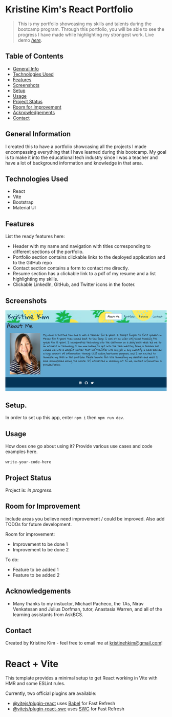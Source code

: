 # Kristine Kim's React Portfolio
> This is my portfolio showcasing my skills and talents during the bootcamp program.  Through this portfolio, you will be able to see the progress I have made while highlighting my strongest work.
> Live demo [_here_](https://super-buttercream-4cf897.netlify.app/#aboutMe). <!-- If you have the project hosted somewhere, include the link here. -->

## Table of Contents
* [General Info](#general-information)
* [Technologies Used](#technologies-used)
* [Features](#features)
* [Screenshots](#screenshots)
* [Setup](#setup)
* [Usage](#usage)
* [Project Status](#project-status)
* [Room for Improvement](#room-for-improvement)
* [Acknowledgements](#acknowledgements)
* [Contact](#contact)
<!-- * [License](#license) -->


## General Information
I created this to have a portfolio showcasing all the projects I made encompassing everything that I have learned during this bootcamp.  My goal is to make it into the educational tech industry since I was a teacher and have a lot of background information and knowledge in that area.
<!-- You don't have to answer all the questions - just the ones relevant to your project. -->


## Technologies Used
- React
- Vite
- Bootstrap
- Material UI



## Features
List the ready features here:
- Header with my name and navigation with titles corresponding to different sections of the portfolio.
- Portfolio section contains clickable links to the deployed application and to the GitHub repo
- Contact section contains a form to contact me directly.
- Resume section has a clickable link to a pdf of my resume and a list highlighting my skills.
- Clickable LinkedIn, GitHub, and Twitter icons in the footer.


## Screenshots
![Example screenshot](./src/components/assets/images/portfolio-screenshot.png)
<!-- If you have screenshots you'd like to share, include them here. -->


## Setup.
In order to set up this app, enter `npm i` then `npm run dev`.


## Usage
How does one go about using it?
Provide various use cases and code examples here.

`write-your-code-here`


## Project Status
Project is: _in progress_.


## Room for Improvement
Include areas you believe need improvement / could be improved. Also add TODOs for future development.

Room for improvement:
- Improvement to be done 1
- Improvement to be done 2

To do:
- Feature to be added 1
- Feature to be added 2


## Acknowledgements
- Many thanks to my instuctor, Michael Pacheco, the TAs, Nirav Venkatesan and Julius Dorfman, tutor, Anastasia Warren, and all of the learning assistants from AskBCS. 


## Contact
Created by Kristine Kim - feel free to email me at kristinehkim@gmail.com!


<!-- Optional -->
<!-- ## License -->
<!-- This project is open source and available under the [... License](). -->

<!-- You don't have to include all sections - just the one's relevant to your project -->

# React + Vite

This template provides a minimal setup to get React working in Vite with HMR and some ESLint rules.

Currently, two official plugins are available:

- [@vitejs/plugin-react](https://github.com/vitejs/vite-plugin-react/blob/main/packages/plugin-react/README.md) uses [Babel](https://babeljs.io/) for Fast Refresh
- [@vitejs/plugin-react-swc](https://github.com/vitejs/vite-plugin-react-swc) uses [SWC](https://swc.rs/) for Fast Refresh
